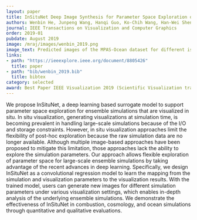 ```yaml
---
layout: paper
title: InSituNet Deep Image Synthesis for Parameter Space Exploration of Ensemble Simulations
authors: Wenbin He, Junpeng Wang, Hanqi Guo, Ko-Chih Wang, Han-Wei Shen, Mukund Raj, Youssef S. G. Nashed and Tom Peterka 
journal: IEEE Transactions on Visualization and Computer Graphics
order: 2019-01
pubdate: August 2019
image: /mraj/images/wenbin_2019.png
image_text: Predicted images of the MPAS-Ocean dataset for different isosurfaces and viewpoints
links:
- path: "https://ieeexplore.ieee.org/document/8805426"
  title: paper
- path: "bib/wenbin_2019.bib"
  title: bibtex
category: selected
award: Best Paper IEEE Visualization 2019 (Scientific Visualization track)
---
```


We propose InSituNet, a deep learning based surrogate model to support
parameter space exploration for ensemble simulations that are visualized in
situ. In situ visualization, generating visualizations at simulation time, is
becoming prevalent in handling large-scale simulations because of the I/O and
storage constraints. However, in situ visualization approaches limit the
flexibility of post-hoc exploration because the raw simulation data are no
longer available. Although multiple image-based approaches have been proposed
to mitigate this limitation, those approaches lack the ability to explore the
simulation parameters. Our approach allows flexible exploration of parameter
space for large-scale ensemble simulations by taking advantage of the recent
advances in deep learning. Specifically, we design InSituNet as a convolutional
regression model to learn the mapping from the simulation and visualization
parameters to the visualization results. With the trained model, users can
generate new images for different simulation parameters under various
visualization settings, which enables in-depth analysis of the underlying
ensemble simulations. We demonstrate the effectiveness of InSituNet in
combustion, cosmology, and ocean simulations through quantitative and
qualitative evaluations.
